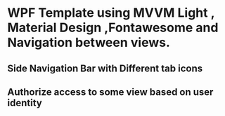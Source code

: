 # WPF Template using MVVM Light , Material Design ,Fontawesome and Navigation between views.
## Side Navigation Bar with Different tab icons
## Authorize access to some view based on user identity
